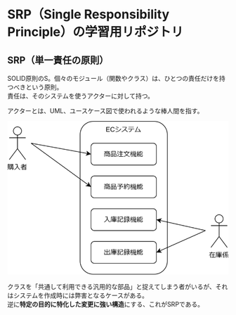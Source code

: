 # SRP（Single Responsibility Principle）の学習用リポジトリ

## SRP（単一責任の原則）

SOLID原則のS。個々のモジュール（関数やクラス）は、ひとつの責任だけを持つべきという原則。  
責任は、そのシステムを使うアクターに対して持つ。  

アクターとは、UML、ユースケース図で使われるような棒人間を指す。

![ECシステムのユースケース図](https://github.com/superneko160/SRP/blob/main/images/ec_system_uml.drawio.svg)

クラスを「共通して利用できる汎用的な部品」と捉えてしまう者がいるが、それはシステムを作成時には弊害となるケースがある。  
逆に**特定の目的に特化した変更に強い構造**にする、これがSRPである。
